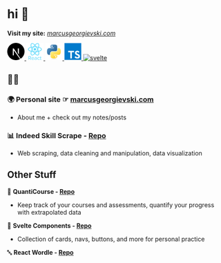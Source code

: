 # hi 🫵

**Visit my site:** *[marcusgeorgievski.com](https://marcusgeorgievski.com)*

<p align="left"> <a href="https://reactjs.org/" target="_blank" rel="noreferrer"> <img src="https://raw.githubusercontent.com/devicons/devicon/master/icons/nextjs/nextjs-original.svg" alt="nextjs" width="40" height="40"/> <a href="https://reactjs.org/" target="_blank" rel="noreferrer"> <img src="https://raw.githubusercontent.com/devicons/devicon/master/icons/react/react-original-wordmark.svg" alt="react" width="40" height="40"/> </a>  </a> <a href="https://www.python.org" target="_blank" rel="noreferrer"> <img src="https://raw.githubusercontent.com/devicons/devicon/master/icons/python/python-original.svg" alt="python" width="40" height="40"/> </a> <a href="https://developer.mozilla.org/en-US/docs/Web/JavaScript" target="_blank" rel="noreferrer"> <img src="https://raw.githubusercontent.com/devicons/devicon/master/icons/typescript/typescript-original.svg" alt="typescript" width="40" height="40"/> <a href="https://svelte.dev" target="_blank" rel="noreferrer"> <img src="https://upload.wikimedia.org/wikipedia/commons/1/1b/Svelte_Logo.svg" alt="svelte" width="40" height="40"/> </a> </p>
  
## 👨‍💻

### 🌍 Personal site ☞ [marcusgeorgievski.com](https://marcusgeorgievski.com)
- About me + check out my notes/posts


### 📊 Indeed Skill Scrape - [Repo](https://github.com/marcusgeorgievski/indeed-skill-scrape)

  - Web scraping, data cleaning and manipulation, data visualization
   
## Other Stuff
  
🧠 **QuantiCourse - [Repo](https://github.com/marcusgeorgievski/QuantiCourse)** 
- Keep track of your courses and assessments, quantify your progress with extrapolated data

🦾 **Svelte Components - [Repo](https://github.com/marcusgeorgievski/svelte-components)** 

- Collection of cards, navs, buttons, and more for personal practice

🔤 **React Wordle - [Repo](https://github.com/marcusgeorgievski/react-wordle)**
